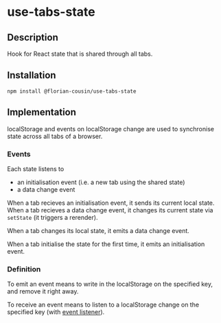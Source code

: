 # use-tabs-state

## Description

Hook for React state that is shared through all tabs.

## Installation

`npm install @florian-cousin/use-tabs-state`

## Implementation

localStorage and events on localStorage change are used to synchronise state across all tabs of a browser.

### Events

Each state listens to

- an initialisation event (i.e. a new tab using the shared state)
- a data change event

When a tab recieves an initialisation event, it sends its current local state.
When a tab recieves a data change event, it changes its current state via `setState` (it triggers a rerender).

When a tab changes its local state, it emits a data change event.

When a tab initialise the state for the first time, it emits an initialisation event.

### Definition

To emit an event means to write in the localStorage on the specified key, and remove it right away.

To receive an event means to listen to a localStorage change on the specified key (with [event listener](https://developer.mozilla.org/en-US/docs/Web/API/Window/storage_event)).
